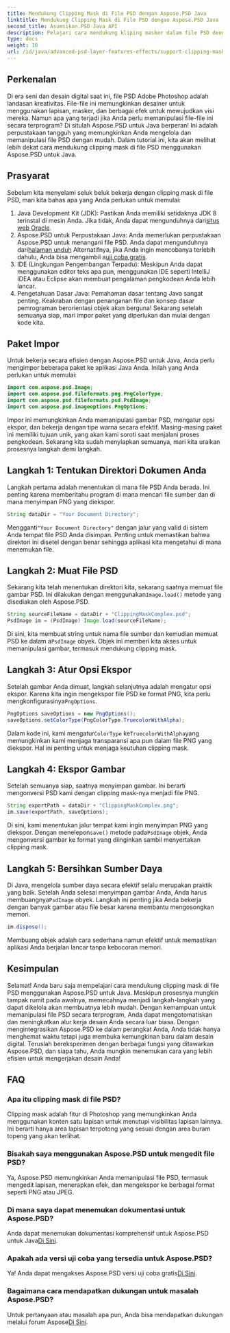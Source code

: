 ```yaml
---
title: Mendukung Clipping Mask di File PSD dengan Aspose.PSD Java
linktitle: Mendukung Clipping Mask di File PSD dengan Aspose.PSD Java
second_title: Asumsikan.PSD Java API
description: Pelajari cara mendukung kliping masker dalam file PSD dengan Aspose.PSD untuk Java. Ikuti panduan langkah demi langkah kami untuk memanipulasi gambar PSD dengan mudah.
type: docs
weight: 16
url: /id/java/advanced-psd-layer-features-effects/support-clipping-mask-psd-files/
---
```

## Perkenalan
Di era seni dan desain digital saat ini, file PSD Adobe Photoshop adalah landasan kreativitas. File-file ini memungkinkan desainer untuk menggunakan lapisan, masker, dan berbagai efek untuk mewujudkan visi mereka. Namun apa yang terjadi jika Anda perlu memanipulasi file-file ini secara terprogram? Di situlah Aspose.PSD untuk Java berperan! Ini adalah perpustakaan tangguh yang memungkinkan Anda mengelola dan memanipulasi file PSD dengan mudah. Dalam tutorial ini, kita akan melihat lebih dekat cara mendukung clipping mask di file PSD menggunakan Aspose.PSD untuk Java. 
## Prasyarat
Sebelum kita menyelami seluk beluk bekerja dengan clipping mask di file PSD, mari kita bahas apa yang Anda perlukan untuk memulai:
1.  Java Development Kit (JDK): Pastikan Anda memiliki setidaknya JDK 8 terinstal di mesin Anda. Jika tidak, Anda dapat mengunduhnya dari[situs web Oracle](https://www.oracle.com/java/technologies/javase-jdk8-downloads.html).
2.  Aspose.PSD untuk Perpustakaan Java: Anda memerlukan perpustakaan Aspose.PSD untuk menangani file PSD. Anda dapat mengunduhnya dari[halaman unduh](https://releases.aspose.com/psd/java/) Alternatifnya, jika Anda ingin mencobanya terlebih dahulu, Anda bisa mengambil a[uji coba gratis](https://releases.aspose.com/).
3. IDE (Lingkungan Pengembangan Terpadu): Meskipun Anda dapat menggunakan editor teks apa pun, menggunakan IDE seperti IntelliJ IDEA atau Eclipse akan membuat pengalaman pengkodean Anda lebih lancar.
4. Pengetahuan Dasar Java: Pemahaman dasar tentang Java sangat penting. Keakraban dengan penanganan file dan konsep dasar pemrograman berorientasi objek akan berguna!
Sekarang setelah semuanya siap, mari impor paket yang diperlukan dan mulai dengan kode kita.
## Paket Impor
Untuk bekerja secara efisien dengan Aspose.PSD untuk Java, Anda perlu mengimpor beberapa paket ke aplikasi Java Anda. Inilah yang Anda perlukan untuk memulai:
```java
import com.aspose.psd.Image;
import com.aspose.psd.fileformats.png.PngColorType;
import com.aspose.psd.fileformats.psd.PsdImage;
import com.aspose.psd.imageoptions.PngOptions;
```
Impor ini memungkinkan Anda memanipulasi gambar PSD, mengatur opsi ekspor, dan bekerja dengan tipe warna secara efektif. Masing-masing paket ini memiliki tujuan unik, yang akan kami soroti saat menjalani proses pengkodean.
Sekarang kita sudah menyiapkan semuanya, mari kita uraikan prosesnya langkah demi langkah.
## Langkah 1: Tentukan Direktori Dokumen Anda
Langkah pertama adalah menentukan di mana file PSD Anda berada. Ini penting karena memberitahu program di mana mencari file sumber dan di mana menyimpan PNG yang diekspor.
```java
String dataDir = "Your Document Directory";
```
 Mengganti`"Your Document Directory"` dengan jalur yang valid di sistem Anda tempat file PSD Anda disimpan. Penting untuk memastikan bahwa direktori ini disetel dengan benar sehingga aplikasi kita mengetahui di mana menemukan file. 
## Langkah 2: Muat File PSD
 Sekarang kita telah menentukan direktori kita, sekarang saatnya memuat file gambar PSD. Ini dilakukan dengan menggunakan`Image.load()` metode yang disediakan oleh Aspose.PSD.
```java
String sourceFileName = dataDir + "ClippingMaskComplex.psd";
PsdImage im = (PsdImage) Image.load(sourceFileName);
```
 Di sini, kita membuat string untuk nama file sumber dan kemudian memuat PSD ke dalam a`PsdImage` obyek. Objek ini memberi kita akses untuk memanipulasi gambar, termasuk mendukung clipping mask.
## Langkah 3: Atur Opsi Ekspor
 Setelah gambar Anda dimuat, langkah selanjutnya adalah mengatur opsi ekspor. Karena kita ingin mengekspor file PSD ke format PNG, kita perlu mengkonfigurasinya`PngOptions`.
```java
PngOptions saveOptions = new PngOptions();
saveOptions.setColorType(PngColorType.TruecolorWithAlpha);
```
 Dalam kode ini, kami mengatur`ColorType` ke`TruecolorWithAlpha`yang memungkinkan kami menjaga transparansi apa pun dalam file PNG yang diekspor. Hal ini penting untuk menjaga keutuhan clipping mask.
## Langkah 4: Ekspor Gambar
Setelah semuanya siap, saatnya menyimpan gambar. Ini berarti mengonversi PSD kami dengan clipping mask-nya menjadi file PNG.
```java
String exportPath = dataDir + "ClippingMaskComplex.png";
im.save(exportPath, saveOptions);
```
 Di sini, kami menentukan jalur tempat kami ingin menyimpan PNG yang diekspor. Dengan menelepon`save()` metode pada`PsdImage` objek, Anda mengonversi gambar ke format yang diinginkan sambil menyertakan clipping mask.
## Langkah 5: Bersihkan Sumber Daya
 Di Java, mengelola sumber daya secara efektif selalu merupakan praktik yang baik. Setelah Anda selesai menyimpan gambar Anda, Anda harus membuangnya`PsdImage` obyek. Langkah ini penting jika Anda bekerja dengan banyak gambar atau file besar karena membantu mengosongkan memori.
```java
im.dispose();
```
Membuang objek adalah cara sederhana namun efektif untuk memastikan aplikasi Anda berjalan lancar tanpa kebocoran memori.
## Kesimpulan
Selamat! Anda baru saja mempelajari cara mendukung clipping mask di file PSD menggunakan Aspose.PSD untuk Java. Meskipun prosesnya mungkin tampak rumit pada awalnya, memecahnya menjadi langkah-langkah yang dapat dikelola akan membuatnya lebih mudah. Dengan kemampuan untuk memanipulasi file PSD secara terprogram, Anda dapat mengotomatiskan dan meningkatkan alur kerja desain Anda secara luar biasa.
Dengan mengintegrasikan Aspose.PSD ke dalam perangkat Anda, Anda tidak hanya menghemat waktu tetapi juga membuka kemungkinan baru dalam desain digital. Teruslah bereksperimen dengan berbagai fungsi yang ditawarkan Aspose.PSD, dan siapa tahu, Anda mungkin menemukan cara yang lebih efisien untuk mengerjakan desain Anda!
## FAQ
### Apa itu clipping mask di file PSD?
Clipping mask adalah fitur di Photoshop yang memungkinkan Anda menggunakan konten satu lapisan untuk menutupi visibilitas lapisan lainnya. Ini berarti hanya area lapisan terpotong yang sesuai dengan area buram topeng yang akan terlihat.
### Bisakah saya menggunakan Aspose.PSD untuk mengedit file PSD?
Ya, Aspose.PSD memungkinkan Anda memanipulasi file PSD, termasuk mengedit lapisan, menerapkan efek, dan mengekspor ke berbagai format seperti PNG atau JPEG.
### Di mana saya dapat menemukan dokumentasi untuk Aspose.PSD?
 Anda dapat menemukan dokumentasi komprehensif untuk Aspose.PSD untuk Java[Di Sini](https://reference.aspose.com/psd/java/).
### Apakah ada versi uji coba yang tersedia untuk Aspose.PSD?
 Ya! Anda dapat mengakses Aspose.PSD versi uji coba gratis[Di Sini](https://releases.aspose.com/).
### Bagaimana cara mendapatkan dukungan untuk masalah Aspose.PSD?
 Untuk pertanyaan atau masalah apa pun, Anda bisa mendapatkan dukungan melalui forum Aspose[Di Sini](https://forum.aspose.com/c/psd/34).